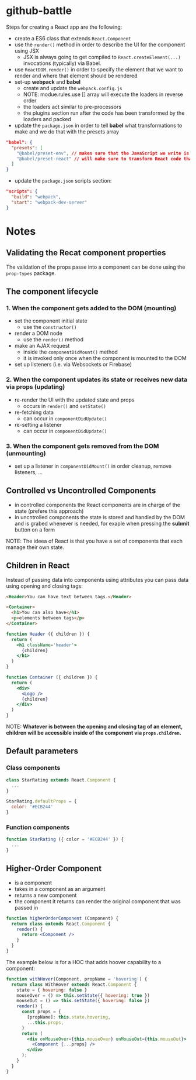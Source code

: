 # github-battle

Steps for creating a React app are the following:
- create a ES6 class that extends `React.Component`
- use the `render()` method in order to describe the UI for the component using JSX
  - JSX is always going to get compiled to `React.createElement(...)` invocations (typically) via Babel.
- use `ReactDOM.render()` in order to specify the element that we want to render and where that element should be rendered
- set-up **webpack** and **babel**
  - create and update the `webpack.config.js`
  - NOTE: modue.rules.use [] array will execute the loaders in reverse order
  - the loaders act similar to pre-processors
  - the plugins section run after the code has been transformed by the loaders and packed
- update the `package.json` in order to tell **babel** what transformations to make and we do that with the presets array
```JSON
"babel": {
  "presets": [
    "@babel/preset-env", // makes sure that the JavaScript we write is compatible with the browser we care
    "@babel/preset-react" // will make sure to transform React code that the browser isn't be able to understand to normal JavaScript code
  ]
}
```
- update the `package.json` scripts section:
```JSON
"scripts": {
  "build": "webpack",
  "start": "webpack-dev-server"
}
```


# Notes

## Validating the Recat component properties

The validation of the props passe into a component can be done using the `prop-types` package.

## The component lifecycle

### 1. When the component gets added to the DOM (mounting)
- set the component initial state
  - use the `constructor()`
- render a DOM node
  - use the `render()` method
- make an AJAX request
  - inside the `componentDidMount()` method
  - it is invoked only once when the component is mounted to the DOM
- set up listeners (i.e. via Websockets or Firebase)

### 2. When the component updates its state or receives new data via props (updating)
- re-render the UI with the updated state and props
  - occurs in `render()` and `setState()`
- re-fetching data
  - can occur in `componentDidUpdate()`
- re-setting a listener
  - can occur in `componentDidUpdate()`

### 3. When the component gets removed from the DOM (unmounting)

- set up a listener in `componentDidMount()` in order cleanup, remove listeners, ...

## Controlled vs Uncontrolled Components

- in controlled components the React components are in charge of the state (prefere this approach)
- in uncntrolled components the state is stored and handled by the DOM and is grabed whenever is needed, for exaple when pressing the **submit** button on a form

NOTE: The ideea of React is that you have a set of components that each manage their own state.

## Children in React

Instead of passing data into components using attributes you can pass data using opening and closing tags:

```html
<Header>You can have text between tags.</Header>

<Container>
  <h1>You can also have</h1>
  <p>elements between tags</p>
</Container>
```

```jsx
function Header ({ children }) {
  return (
    <h1 className='header'>
      {children}
    </h1>
  )
}

function Container ({ children }) {
  return (
    <div>
      <Logo />
      {children}
    </div>
  )
}
```

NOTE: **Whatever is between the opening and closing tag of an element, children will be accessible inside of the component via `props.children`.**

## Default parameters

### Class components

```jsx
class StarRating extends React.Component {
  ...
}

StarRating.defaultProps = {
  color: '#ECB244'
}
```

### Function components

```jsx
function StarRating ({ color = '#ECB244' }) {
  ...
}
```

## Higher-Order Component

- is a component
- takes in a component as an argument
- returns a new component
- the component it returns can render the original component that was passed in

```jsx
function higherOrderComponent (Component) {
  return class extends React.Component {
    render() {
      return <Component />
    }
  }
}
```

The example below is for a HOC that adds hoover capability to a component:

```jsx
function withHover(Component, propName = 'hovering') {
  return class WithHover extends React.Component {
    state = { hovering: false }
    mouseOver = () => this.setState({ hovering: true })
    mouseOut = () => this.setState({ hovering: false })
    render() {
      const props = {
        [propName]: this.state.hovering,
        ...this.props,
      }
      return (
        <div onMouseOver={this.mouseOver} onMouseOut={this.mouseOut}>
          <Component {...props} />
        </div>
      );
    }
  }
}
```